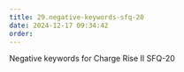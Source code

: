 ```yaml
---
title: 29.negative-keywords-sfq-20
date: 2024-12-17 09:34:42
order: 
---
```


Negative keywords
for Charge Rise II SFQ-20
